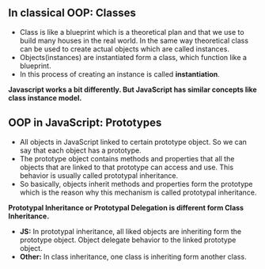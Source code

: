## In classical OOP: Classes ##

* Class is like a blueprint which is a theoretical plan and that we use to build many houses in the real world. In the same way theoretical class can be used to create actual objects which are called instances.
* Objects(instances) are instantiated form a class, which function like a blueprint.
* In this process of creating an instance is called  **instantiation**.   

**Javascript works a bit differently. But JavaScript has similar concepts like class instance model.**

## OOP in JavaScript: Prototypes ##
* All objects in JavaScript linked to certain prototype object. So we can say that each object has a prototype.
* The prototype object contains methods and properties that all the objects that are linked to that prototype can access and use. This behavior is usually called prototypal inheritance.
* So basically, objects inherit methods and properties form the prototype which is the reason why this mechanism is called prototypal inheritance.

**Prototypal Inheritance or Prototypal Delegation is different form Class Inheritance.** 

* **JS:** In prototypal inheritance, all liked objects are inheriting form the prototype object. Object delegate behavior to the linked prototype object.
* **Other:** In class inheritance, one class is inheriting form another class. 

